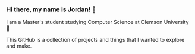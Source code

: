 ### Hi there, my name is Jordan! 👋

I am a Master's student studying Computer Science at Clemson University :tiger:

This GitHub is a collection of projects and things that I wanted to explore and make. 
<!--
- :computer: I’m currently working on developing my personal website to showcase projects and ideas.
- :grey_question: I'm learning and exploring different aspects of web development such as HTML, CSS, Bootstrap, and JavaScript
- 📫 Socials:  
      [Twitter](https://twitter.com/JDPayneTrain)  
      [LinkedIn](https://www.linkedin.com/in/jordandpayne/)

**paynejordand/paynejordand** is a ✨ _special_ ✨ repository because its `README.md` (this file) appears on your GitHub profile.

Here are some ideas to get you started:

- :video_game: Check out my Game Development at idk_somewhere
- 🌱 I’m currently learning ...
- 👯 I’m looking to collaborate on ...
- 🤔 I’m looking for help with ...
- 💬 Ask me about ...
- 📫 How to reach me: ...
- 😄 Pronouns: ...
- ⚡ Fun fact: ...
-->
